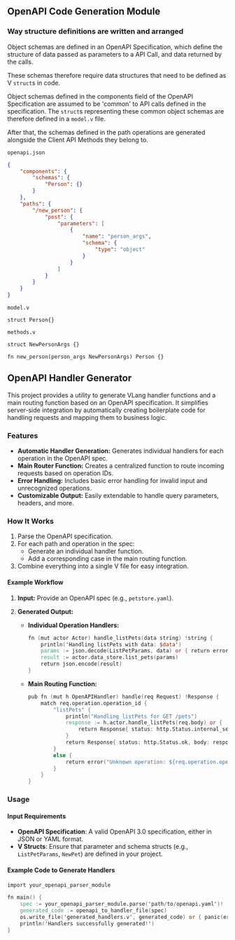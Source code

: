 ## OpenAPI Code Generation Module


### Way structure definitions are written and arranged

Object schemas are defined in an OpenAPI Specification, which define the structure of data passed as parameters to a API Call, and data returned by the calls.

These schemas therefore require data structures that need to be defined as V `struct`s in code.

Object schemas defined in the components field of the OpenAPI Specification are assumed to be 'common' to API calls defined in the specification. The `struct`s representing these common object schemas are therefore defined in a `model.v` file. 

After that, the schemas defined in the path operations are generated alongside the Client API Methods they belong to.

`openapi.json`
```json
{
    "components": {
        "schemas": {
            "Person": {}
        }
    },
    "paths": {
        "/new_person": {
            "post": {
                "parameters": [
                    {
                        "name": "person_args",
                        "schema": {
                            "type": "object"
                        }
                    }
                ]
            }
        }
    }
}
```

`model.v`
```
struct Person{}
```

`methods.v`
```
struct NewPersonArgs {}

fn new_person(person_args NewPersonArgs) Person {}
```

## OpenAPI Handler Generator

This project provides a utility to generate VLang handler functions and a main routing function based on an OpenAPI specification. It simplifies server-side integration by automatically creating boilerplate code for handling requests and mapping them to business logic.

### Features

- **Automatic Handler Generation:** Generates individual handlers for each operation in the OpenAPI spec.
- **Main Router Function:** Creates a centralized function to route incoming requests based on operation IDs.
- **Error Handling:** Includes basic error handling for invalid input and unrecognized operations.
- **Customizable Output:** Easily extendable to handle query parameters, headers, and more.

### How It Works

1. Parse the OpenAPI specification.
2. For each path and operation in the spec:
   - Generate an individual handler function.
   - Add a corresponding case in the main routing function.
3. Combine everything into a single V file for easy integration.

#### Example Workflow

1. **Input:** Provide an OpenAPI spec (e.g., `petstore.yaml`).
2. **Generated Output:**

   - **Individual Operation Handlers:**
     ```v
     fn (mut actor Actor) handle_listPets(data string) !string {
         println('Handling listPets with data: $data')
         params := json.decode(ListPetParams, data) or { return error("Invalid input data: $err") }
         result := actor.data_store.list_pets(params)
         return json.encode(result)
     }
     ```

   - **Main Routing Function:**
     ```v
     pub fn (mut h OpenAPIHandler) handle(req Request) !Response {
         match req.operation.operation_id {
             "listPets" {
                 println("Handling listPets for GET /pets")
                 response := h.actor.handle_listPets(req.body) or {
                     return Response{ status: http.Status.internal_server_error, body: "Internal server error: $err" }
                 }
                 return Response{ status: http.Status.ok, body: response }
             }
             else {
                 return error("Unknown operation: ${req.operation.operation_id}")
             }
         }
     }
     ```

### Usage

#### Input Requirements

- **OpenAPI Specification**: A valid OpenAPI 3.0 specification, either in JSON or YAML format.
- **V Structs**: Ensure that parameter and schema structs (e.g., `ListPetParams`, `NewPet`) are defined in your project.

#### Example Code to Generate Handlers

```v
import your_openapi_parser_module

fn main() {
    spec := your_openapi_parser_module.parse('path/to/openapi.yaml')!
    generated_code := openapi_to_handler_file(spec)
    os.write_file('generated_handlers.v', generated_code) or { panic(err) }
    println('Handlers successfully generated!')
}